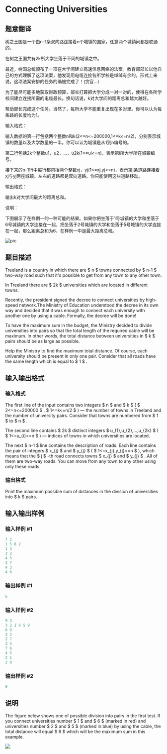 # Connecting Universities

## 题意翻译

树之王国是一个由n-1条双向路连接着n个城镇的国家，任意两个城镇间都是联通的。

在树之王国共有2k所大学坐落于不同的城镇之中。

最近，树国总统颁布了一项在大学间建立高速信息网络的法案。教育部部长以他自己的方式理解了这项法案，他发现用电缆连接各所学校是绰绰有余的。形式上来说，这项法案安排的任务的确被完成了！(贪官...)

为了能尽可能多地获取财政预算，部长打算把大学分成一对一对的，使得在各所学校间建立连接所需的电缆最长。换句话说，k对大学间的距离总和越大越好。

帮助部长完成这个任务。当然了，每所大学不能重复出现在多对里。你可以认为每条路的长度均为1。

输入格式：

输入数据的第一行包括两个整数n和k(2<=n<=200000,1<=k<=n/2)，分别表示城镇的数量以及大学数量的一半。你可以认为城镇是从1到n编号的。

第二行包括2k个整数u1，u2，...，u2k(1<=ui<=n)，表示第i所大学所在城镇编号。

接下来的n-1行中每行都包括两个整数xj，yj(1<=xj,yj<=n)，表示第j条道路连接着xj与yj两座城镇。左右的道路都是双向道路。你只能使用这些道路移动。

输出格式：

输出k对大学间最大的距离总和。

说明：

下图展示了在样例一的一种可能的结果。如果你把坐落于1号城镇的大学和坐落于6号城镇的大学连接在一起，把坐落于2号城镇的大学和坐落于5号城镇的大学连接在一起，那么距离总和为6，在样例一中是最大距离总和。

![pic](https://cdn.luogu.org/upload/vjudge_pic/CF700B/d24b24140d15e90d634b3c0f9f8b570ac75746f9.png)

## 题目描述

Treeland is a country in which there are $ n $ towns connected by $ n-1 $ two-way road such that it's possible to get from any town to any other town.

In Treeland there are $ 2k $ universities which are located in different towns.

Recently, the president signed the decree to connect universities by high-speed network.The Ministry of Education understood the decree in its own way and decided that it was enough to connect each university with another one by using a cable. Formally, the decree will be done!

To have the maximum sum in the budget, the Ministry decided to divide universities into pairs so that the total length of the required cable will be maximum. In other words, the total distance between universities in $ k $ pairs should be as large as possible.

Help the Ministry to find the maximum total distance. Of course, each university should be present in only one pair. Consider that all roads have the same length which is equal to $ 1 $ .

## 输入输出格式

### 输入格式

The first line of the input contains two integers $ n $ and $ k $ ( $ 2<=n<=200000 $ , $ 1<=k<=n/2 $ ) — the number of towns in Treeland and the number of university pairs. Consider that towns are numbered from $ 1 $ to $ n $ .

The second line contains $ 2k $ distinct integers $ u_{1},u_{2},...,u_{2k} $ ( $ 1<=u_{i}<=n $ ) — indices of towns in which universities are located.

The next $ n-1 $ line contains the description of roads. Each line contains the pair of integers $ x_{j} $ and $ y_{j} $ ( $ 1<=x_{j},y_{j}<=n $ ), which means that the $ j $ -th road connects towns $ x_{j} $ and $ y_{j} $ . All of them are two-way roads. You can move from any town to any other using only these roads.

### 输出格式

Print the maximum possible sum of distances in the division of universities into $ k $ pairs.

## 输入输出样例

### 输入样例 #1

```cpp
7 2
1 5 6 2
1 3
3 2
4 5
3 7
4 3
4 6

```
### 输出样例 #1

```cpp
6

```
### 输入样例 #2

```cpp
9 3
3 2 1 6 5 9
8 9
3 2
2 7
3 4
7 6
4 5
2 1
2 8

```
### 输出样例 #2

```cpp
9

```
## 说明

The figure below shows one of possible division into pairs in the first test. If you connect universities number $ 1 $ and $ 6 $ (marked in red) and universities number $ 2 $ and $ 5 $ (marked in blue) by using the cable, the total distance will equal $ 6 $ which will be the maximum sum in this example.

![](https://cdn.luogu.com.cn/upload/vjudge_pic/CF700B/d24b24140d15e90d634b3c0f9f8b570ac75746f9.png)


